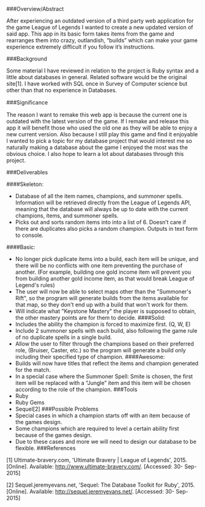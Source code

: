 ###Overview/Abstract

After experiencing an outdated version of a third party web application for the game League of Legends I wanted to create a new updated version of said app. This app in its basic form takes items from the game and rearranges them into crazy, outlandish, “builds” which can make your game experience extremely difficult if you follow it’s instructions.


###Background

Some material I have reviewed in relation to the project is Ruby syntax and a little about databases in general. Related software would be the original site[1]. I have worked with SQL once in Survey of Computer science but other than that no experience in Databases.


###Signiﬁcance

The reason I want to remake this web app is because the current one is outdated with the latest version of the game. If I remake and release this app it will benefit those who used the old one as they will be able to enjoy a new current version. Also because I still play this game and find it enjoyable I wanted to pick a topic for my database project that would interest me so naturally making a database about the game I enjoyed the most was the obvious choice. I also hope to learn a lot about databases through this project.


###Deliverables

####Skeleton: 

 - Database of all the item names, champions, and summoner spells. Information will be retrieved directly from the League of Legends API, meaning that the database will always be up to date with the current champions, items, and summoner spells.
 - Picks out and sorts random items into into a list of 6. Doesn’t care if there are duplicates also picks a random champion. Outputs in text form to console.



####Basic:
 - No longer pick duplicate items into a build, each item will be unique, and there will be no conflicts with one item preventing the purchase of another. (For example, building one gold income item will prevent you from building another gold income item, as that would break League of Legend's rules)
 - The user will now be able to select maps other than the "Summoner's Rift", so the program will generate builds from the items available for that map, so they don't end up with a build that won't work for them.
 - Will indicate what "Keystone Mastery" the player is supposed to obtain, the other mastery points are for them to decide.
####Solid: 
 - Includes the ability the champion is forced to maximize first. (Q, W, E) 
 - Include 2 summoner spells with each build, also following the game rule of no duplicate spells in a single build.
 - Allow the user to filter through the champions based on their preferred role, (Bruiser, Caster, etc.) so the program will generate a build only including their specified type of champion.
####Awesome: 
 - Builds will now have titles that reflect the items and champion generated for the match.
 - In a special case where the Summoner Spell: Smite is chosen, the first item will be replaced with a “Jungle” item and this item will be chosen according to the role of the champion. 
###Tools
 - Ruby
 - Ruby Gems
 - Sequel[2]
###Possible Problems
 - Special cases in which a champion starts off with an item because of the games design.
 - Some champions which are required to level a certain ability first because of the games design.
 - Due to these cases and more we will need to design our database to be flexible.
###References


[1] Ultimate-bravery.com, 'Ultimate Bravery | League of Legends', 2015. [Online]. Available: http://www.ultimate-bravery.com/. [Accessed: 30- Sep- 2015]

[2] Sequel.jeremyevans.net, 'Sequel: The Database Toolkit for Ruby', 2015. [Online]. Available: http://sequel.jeremyevans.net/. [Accessed: 30- Sep- 2015]

